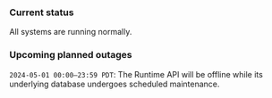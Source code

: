 ### Current status

All systems are running normally.

### Upcoming planned outages

`2024-05-01 00:00–23:59 PDT`: The Runtime API will be offline while its underlying database undergoes scheduled maintenance.
